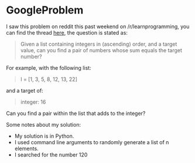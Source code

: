 # GoogleProblem

I saw this problem on reddit this past weekend on /r/learnprogramming, you can find the thread [here](https://old.reddit.com/r/learnprogramming/comments/9vp1vv/an_interesting_problem_from_a_job_interview_at/), the question is stated as:

> Given a list containing integers in (ascending) order, and a target value, can you find a pair of numbers whose sum equals the target number?

For example, with the following list:

> l = [1, 3, 5, 8, 12, 13, 22]

and a target of:

> integer: 16

Can you find a pair within the list that adds to the integer?

Some notes about my solution:

* My solution is in Python. 
* I used command line arguments to randomly generate a list of n elements.
* I searched for the number 120
